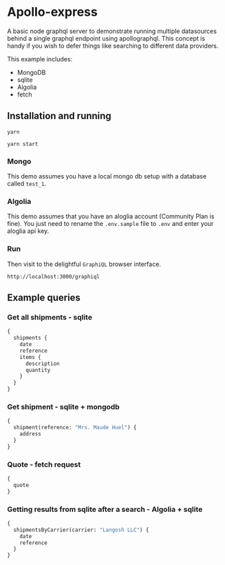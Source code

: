 # Apollo-express

A basic node graphql server to demonstrate running multiple datasources behind a single graphql endpoint using apollographql.
This concept is handy if you wish to defer things like searching to different data providers.

This example includes: 
 * MongoDB
 * sqlite
 * Algolia
 * fetch

## Installation and running 

`yarn`

`yarn start`

### Mongo
This demo assumes you have a local mongo db setup with a database called `test_1`.

### Algolia
This demo assumes that you have an aloglia account (Community Plan is fine).
You just need to rename the `.env.sample` file to `.env` and enter your aloglia api key.

### Run
Then visit to the delightful `GraphiQL` browser interface.

`http://localhost:3000/graphiql`

## Example queries 

### Get all shipments - sqlite

```graphql
{
  shipments {
    date
    reference
    items {
      description
      quantity
    }
  }
}
```

### Get shipment - sqlite + mongodb

```graphql
{
  shipment(reference: "Mrs. Maude Huel") {
    address
  }
}
```

### Quote - fetch request

```graphql
{
  quote
}
```

### Getting results from sqlite after a search - Algolia + sqlite

```graphql
{
  shipmentsByCarrier(carrier: "Langosh LLC") {
    date
    reference
  }
}
```